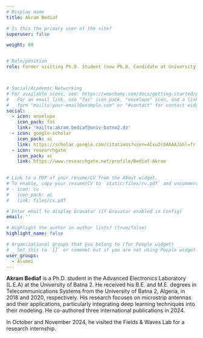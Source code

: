 ```yaml
---
# Display name
title: Akram Bediaf

# Is this the primary user of the site?
superuser: false

weight: 80


# Role/position
role: Former visiting Ph.D. Student (now Ph.D. Candidate at University of Batna 2, Algeria)



# Social/Academic Networking
# For available icons, see: https://wowchemy.com/docs/getting-started/page-builder/#icons
#   For an email link, use "fas" icon pack, "envelope" icon, and a link in the
#   form "mailto:your-email@example.com" or "#contact" for contact widget.
social:
  - icon: envelope
    icon_pack: fas
    link: 'mailto:akram.bediaf@univ-batna2.dz'
  - icon: google-scholar
    icon_pack: ai
    link: https://scholar.google.com/citations?user=4Cxu2c8AAAAJ&hl=fr
  - icon: researchgate
    icon_pack: ai
    link: https://www.researchgate.net/profile/Bediaf-Akram
  

# Link to a PDF of your resume/CV from the About widget.
# To enable, copy your resume/CV to `static/files/cv.pdf` and uncomment the lines below.
# - icon: cv
#   icon_pack: ai
#   link: files/cv.pdf

# Enter email to display Gravatar (if Gravatar enabled in Config)
email: ''

# Highlight the author in author lists? (true/false)
highlight_name: false

# Organizational groups that you belong to (for People widget)
#   Set this to `[]` or comment out if you are not using People widget.
user_groups:
  - Alumni
---
```


**Akram Bediaf** is a Ph.D. student in the Advanced Electronics Laboratory (L.E.A) at the University of Batna 2. 
He received his B.E. and  M.E. degrees in Telecommunications Systems from the University of Batna 2, Algeria, in 2018 and 2020, respectively.
His research focuses on microstrip antennas and their applications, particularly integrating deep learning techniques into their modeling. He co-authored three international publications in 2024.

In October and November 2024, he visited the Fields & Waves Lab for a research internship.
